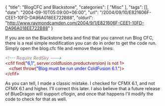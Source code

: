 {
	"title": "BlogCFC and Blackstone",
	"categories": [
		"Misc"
	],
	"tags": [],
	"date": "2004-09-10T05:09:00+06:00",
	"url": "/2004/09/10/E821606F-CEE1-10FD-DA96A018EE722B88",
	"oldurl": "http://www.raymondcamden.com/2004/9/1/E821606F-CEE1-10FD-DA96A018EE722B88"
}

If you are on the Blackstone beta and find that you cannot run Blog CFC, there is a real simple modification you can do in order to get the code run. Simply open the blog.cfc file and remove these lines:

<div class="code"><FONT COLOR=GRAY><I>&lt;!--- Require RedSky ---&gt;</I></FONT><br>
<FONT COLOR=MAROON>&lt;cfif find(<FONT COLOR=BLUE>"6,<FONT COLOR=BLUE>1</FONT>"</FONT>, server.coldfusion.productversion) is not 1&gt;</FONT><br>
&nbsp;&nbsp;&nbsp;<FONT COLOR=MAROON>&lt;cfset throw(<FONT COLOR=BLUE>"Blog must be run under ColdFusion 6.1."</FONT>)&gt;</FONT><br>
<FONT COLOR=MAROON>&lt;/cfif&gt;</FONT></div>

As you can tell, I made a classic mistake. I checked for CFMX 6.1, and not CFMX 6.1 and higher. I'll correct this later. I also believe that a future release of BlueDragon will support cflogin, and once that happens I'll modify the code to check for that as well.